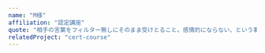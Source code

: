 ```yaml
---
name: "M様"
affiliation: "認定講座"
quote: "相手の言葉をフィルター無しにそのまま受けとること。感情的にならない、という事を心がけられたこと。"
relatedProject: "cert-course"
---
```




